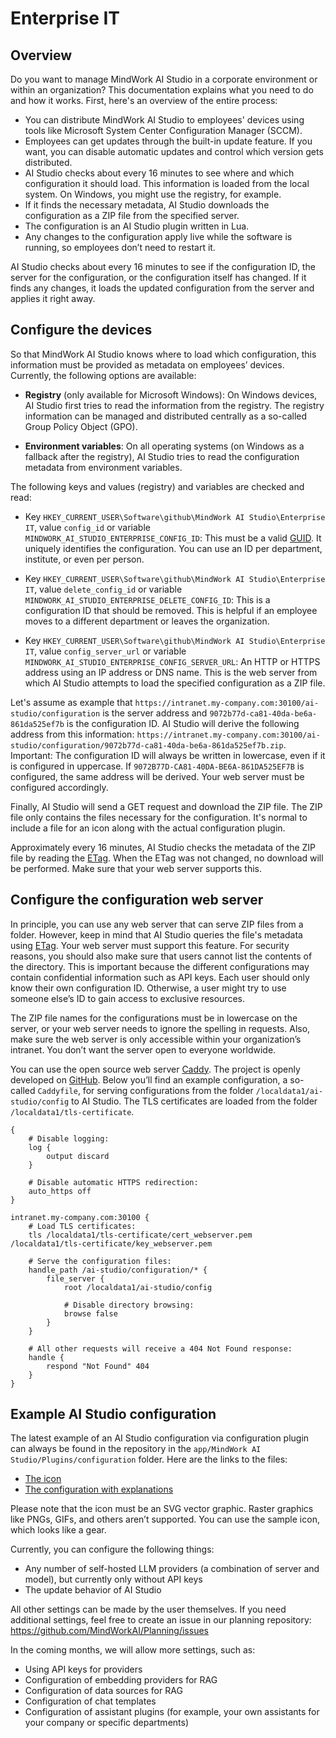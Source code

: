 # Enterprise IT

## Overview
Do you want to manage MindWork AI Studio in a corporate environment or within an organization? This documentation explains what you need to do and how it works. First, here's an overview of the entire process:

- You can distribute MindWork AI Studio to employees' devices using tools like Microsoft System Center Configuration Manager (SCCM).
- Employees can get updates through the built-in update feature. If you want, you can disable automatic updates and control which version gets distributed.
- AI Studio checks about every 16 minutes to see where and which configuration it should load. This information is loaded from the local system. On Windows, you might use the registry, for example.
- If it finds the necessary metadata, AI Studio downloads the configuration as a ZIP file from the specified server.
- The configuration is an AI Studio plugin written in Lua.
- Any changes to the configuration apply live while the software is running, so employees don’t need to restart it.

AI Studio checks about every 16 minutes to see if the configuration ID, the server for the configuration, or the configuration itself has changed. If it finds any changes, it loads the updated configuration from the server and applies it right away.

## Configure the devices
So that MindWork AI Studio knows where to load which configuration, this information must be provided as metadata on employees’ devices. Currently, the following options are available:

- **Registry** (only available for Microsoft Windows): On Windows devices, AI Studio first tries to read the information from the registry. The registry information can be managed and distributed centrally as a so-called Group Policy Object (GPO).

- **Environment variables**: On all operating systems (on Windows as a fallback after the registry), AI Studio tries to read the configuration metadata from environment variables.

The following keys and values (registry) and variables are checked and read:

- Key `HKEY_CURRENT_USER\Software\github\MindWork AI Studio\Enterprise IT`, value `config_id` or variable `MINDWORK_AI_STUDIO_ENTERPRISE_CONFIG_ID`: This must be a valid [GUID](https://en.wikipedia.org/wiki/Universally_unique_identifier#Globally_unique_identifier). It uniquely identifies the configuration. You can use an ID per department, institute, or even per person.

- Key `HKEY_CURRENT_USER\Software\github\MindWork AI Studio\Enterprise IT`, value `delete_config_id` or variable `MINDWORK_AI_STUDIO_ENTERPRISE_DELETE_CONFIG_ID`: This is a configuration ID that should be removed. This is helpful if an employee moves to a different department or leaves the organization.

- Key `HKEY_CURRENT_USER\Software\github\MindWork AI Studio\Enterprise IT`, value `config_server_url` or variable `MINDWORK_AI_STUDIO_ENTERPRISE_CONFIG_SERVER_URL`: An HTTP or HTTPS address using an IP address or DNS name. This is the web server from which AI Studio attempts to load the specified configuration as a ZIP file.

Let's assume as example that `https://intranet.my-company.com:30100/ai-studio/configuration` is the server address and `9072b77d-ca81-40da-be6a-861da525ef7b` is the configuration ID. AI Studio will derive the following address from this information: `https://intranet.my-company.com:30100/ai-studio/configuration/9072b77d-ca81-40da-be6a-861da525ef7b.zip`. Important: The configuration ID will always be written in lowercase, even if it is configured in uppercase. If `9072B77D-CA81-40DA-BE6A-861DA525EF7B` is configured, the same address will be derived. Your web server must be configured accordingly.

Finally, AI Studio will send a GET request and download the ZIP file. The ZIP file only contains the files necessary for the configuration. It's normal to include a file for an icon along with the actual configuration plugin.

Approximately every 16 minutes, AI Studio checks the metadata of the ZIP file by reading the [ETag](https://en.wikipedia.org/wiki/HTTP_ETag). When the ETag was not changed, no download will be performed. Make sure that your web server supports this.

## Configure the configuration web server

In principle, you can use any web server that can serve ZIP files from a folder. However, keep in mind that AI Studio queries the file's metadata using [ETag](https://en.wikipedia.org/wiki/HTTP_ETag). Your web server must support this feature. For security reasons, you should also make sure that users cannot list the contents of the directory. This is important because the different configurations may contain confidential information such as API keys. Each user should only know their own configuration ID. Otherwise, a user might try to use someone else’s ID to gain access to exclusive resources.

The ZIP file names for the configurations must be in lowercase on the server, or your web server needs to ignore the spelling in requests. Also, make sure the web server is only accessible within your organization’s intranet. You don’t want the server open to everyone worldwide.

You can use the open source web server [Caddy](https://caddyserver.com/). The project is openly developed on [GitHub](https://github.com/caddyserver/caddy). Below you’ll find an example configuration, a so-called `Caddyfile`, for serving configurations from the folder `/localdata1/ai-studio/config` to AI Studio. The TLS certificates are loaded from the folder `/localdata1/tls-certificate`.

```
{
    # Disable logging:
    log {
        output discard
    }

    # Disable automatic HTTPS redirection:
    auto_https off
}

intranet.my-company.com:30100 {
    # Load TLS certificates:
    tls /localdata1/tls-certificate/cert_webserver.pem /localdata1/tls-certificate/key_webserver.pem
    
    # Serve the configuration files:
    handle_path /ai-studio/configuration/* {
        file_server {
            root /localdata1/ai-studio/config
            
            # Disable directory browsing:
            browse false
        }
    }
    
    # All other requests will receive a 404 Not Found response:
    handle {
        respond "Not Found" 404
    }
}
```

## Example AI Studio configuration
The latest example of an AI Studio configuration via configuration plugin can always be found in the repository in the `app/MindWork AI Studio/Plugins/configuration` folder. Here are the links to the files:

- [The icon](../app/MindWork%20AI%20Studio/Plugins/configuration/icon.lua)
- [The configuration with explanations](../app/MindWork%20AI%20Studio/Plugins/configuration/plugin.lua)

Please note that the icon must be an SVG vector graphic. Raster graphics like PNGs, GIFs, and others aren’t supported. You can use the sample icon, which looks like a gear.

Currently, you can configure the following things:
- Any number of self-hosted LLM providers (a combination of server and model), but currently only without API keys
- The update behavior of AI Studio

All other settings can be made by the user themselves. If you need additional settings, feel free to create an issue in our planning repository: https://github.com/MindWorkAI/Planning/issues

In the coming months, we will allow more settings, such as:
- Using API keys for providers
- Configuration of embedding providers for RAG
- Configuration of data sources for RAG
- Configuration of chat templates
- Configuration of assistant plugins (for example, your own assistants for your company or specific departments)